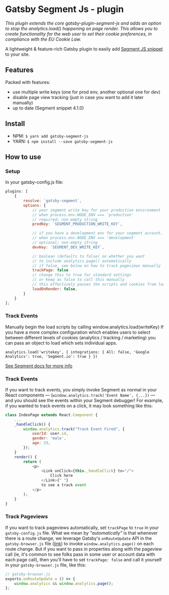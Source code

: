 # Gatsby Segment Js - plugin


*This plugin extends the core gatsby-plugin-segment-js and adds an option to stop the analytics.load() happening
on page render. This allows you to create functionality for the web user to set their cookie preferences, in compliance with the EU Cookie Law.*



A lightweight & feature-rich Gatsby plugin to easily add [Segment JS snippet](https://segment.com/docs/sources/website/analytics.js/quickstart/) to your site.

## Features

Packed with features:

-   use multiple write keys (one for prod env, another optional one for dev)
-   disable page view tracking (just in case you want to add it later manually)
-   up to date (Segment snippet 4.1.0)

## Install

-   NPM: `$ yarn add gatsby-segment-js`
-   YARN: `$ npm install --save gatsby-segment-js`

## How to use

### Setup

In your gatsby-config.js file:

```javascript
plugins: [
    {
        resolve: `gatsby-segment`,
        options: {
            // your segment write key for your production environment
            // when process.env.NODE_ENV === 'production'
            // required; non-empty string
            prodKey: `SEGMENT_PRODUCTION_WRITE_KEY`,

            // if you have a development env for your segment account, paste that key here
            // when process.env.NODE_ENV === 'development'
            // optional; non-empty string
            devKey: `SEGMENT_DEV_WRITE_KEY`,

            // boolean (defaults to false) on whether you want
            // to include analytics.page() automatically
            // if false, see below on how to track pageviews manually
            trackPage: false
            // change this to true for standard settings
            // or keep as false to call this manually
            // this effectively pauses the scripts and cookies from loading
            loadOnRender: false,
        }
    }
];
```

### Track Events

Manually begin the load scripts by calling window.analytics.load(writeKey)
If you have a more complex configuration which enables users to select
between different levels of cookies (analytics / tracking / marketing)
you can pass an object to load which sets individual apps.

```
analytics.load('writekey', { integrations: { All: false, 'Google Analytics': true, 'Segment.io': true } })
```

[See Segment docs for more info](https://segment.com/docs/sources/website/analytics.js/#load-options)

### Track Events

If you want to track events, you simply invoke Segment as normal in your React components — (`window.analytics.track('Event Name', {...})` — and you should see the events within your Segment debugger! For example, if you wanted to track events on a click, it may look something like this:

```javascript
class IndexPage extends React.Component {
    ...
    _handleClick() {
        window.analytics.track("Track Event Fired", {
            userId: user.id,
            gender: 'male',
            age: 33,
        });
    }
    render() {
        return (
            <p>
                <Link onClick={this._handleClick} to="/">
                    Click here
                </Link>{" "}
                to see a track event
            </p>
        );
    }
}
```

### Track Pageviews

If you want to track pageviews automatically, set `trackPage` to `true` in your `gatsby-config.js` file. What we mean by _"automatically"_ is that whenever there is a route change, we leverage Gatsby's `onRouteUpdate` API in the `gatsby-browser.js` file ([link](https://www.gatsbyjs.org/docs/browser-apis/#onRouteUpdate)) to invoke `window.analytics.page()` on each route change. But if you want to pass in properties along with the pageview call (ie, it's common to see folks pass in some user or account data with each page call), then you'll have to set `trackPage: false` and call it yourself in your `gatsby-browser.js` file, like this:

```javascript
// gatsby-browser.js
exports.onRouteUpdate = () => {
    window.analytics && window.analytics.page();
};
```
